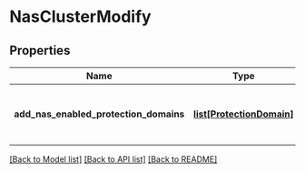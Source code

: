 # NasClusterModify

## Properties
Name | Type | Description | Notes
------------ | ------------- | ------------- | -------------
**add_nas_enabled_protection_domains** | [**list[ProtectionDomain]**](ProtectionDomain.md) | List of all added NAS enabled Protection Domains | [optional] 

[[Back to Model list]](../README.md#documentation-for-models) [[Back to API list]](../README.md#documentation-for-api-endpoints) [[Back to README]](../README.md)

